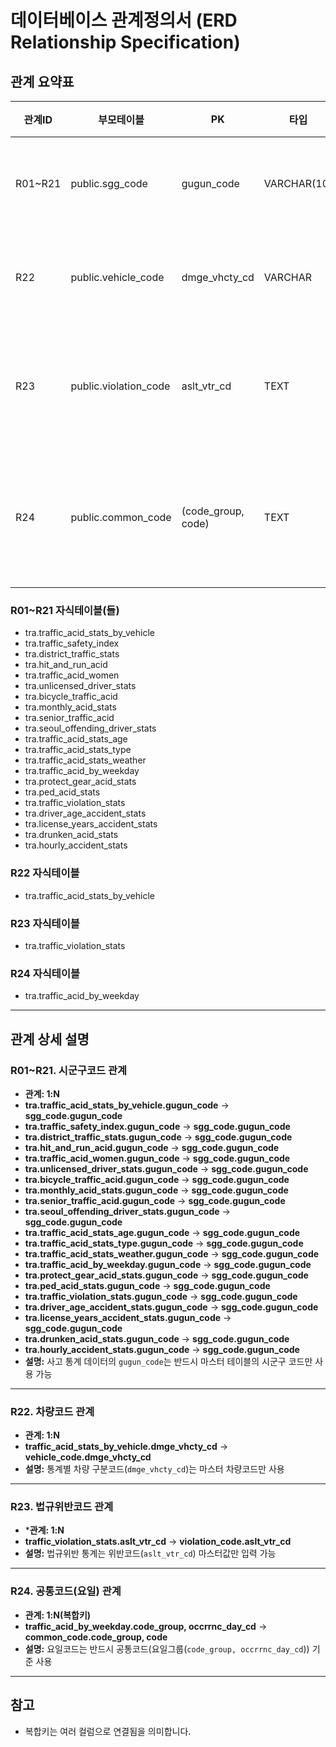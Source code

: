 # 데이터베이스 관계정의서 (ERD Relationship Specification)

## 관계 요약표

| 관계ID   | 부모테이블        | PK            | 타입        | FK           | 유형 | 비고          |
|----------|------------------|---------------|-------------|--------------|------|---------------|
| R01~R21  | public.sgg_code  | gugun_code    | VARCHAR(10) | gugun_code   | 1:N  | 구군코드 참조 |
| R22      | public.vehicle_code | dmge_vhcty_cd | VARCHAR   | dmge_vhcty_cd | 1:N | 차종코드 참조 |
| R23      | public.violation_code | aslt_vtr_cd | TEXT     | aslt_vtr_cd   | 1:N | 법규위반코드 참조 |
| R24      | public.common_code | (code_group, code) | TEXT | (code_group, occrrnc_day_cd) | 1:N | 요일코드(복합키) 참조 |

### R01~R21 자식테이블(들)  
- tra.traffic_acid_stats_by_vehicle
- tra.traffic_safety_index
- tra.district_traffic_stats
- tra.hit_and_run_acid
- tra.traffic_acid_women
- tra.unlicensed_driver_stats
- tra.bicycle_traffic_acid
- tra.monthly_acid_stats
- tra.senior_traffic_acid
- tra.seoul_offending_driver_stats
- tra.traffic_acid_stats_age
- tra.traffic_acid_stats_type
- tra.traffic_acid_stats_weather
- tra.traffic_acid_by_weekday
- tra.protect_gear_acid_stats
- tra.ped_acid_stats
- tra.traffic_violation_stats
- tra.driver_age_accident_stats
- tra.license_years_accident_stats
- tra.drunken_acid_stats
- tra.hourly_accident_stats

### R22 자식테이블
- tra.traffic_acid_stats_by_vehicle

### R23 자식테이블
- tra.traffic_violation_stats

### R24 자식테이블
- tra.traffic_acid_by_weekday
---

## 관계 상세 설명

### R01~R21. 시군구코드 관계
- **관계: 1:N**
- **tra.traffic_acid_stats_by_vehicle.gugun_code** → **sgg_code.gugun_code**
- **tra.traffic_safety_index.gugun_code** → **sgg_code.gugun_code**
- **tra.district_traffic_stats.gugun_code** → **sgg_code.gugun_code**
- **tra.hit_and_run_acid.gugun_code** → **sgg_code.gugun_code**
- **tra.traffic_acid_women.gugun_code** → **sgg_code.gugun_code**
- **tra.unlicensed_driver_stats.gugun_code** → **sgg_code.gugun_code**
- **tra.bicycle_traffic_acid.gugun_code** → **sgg_code.gugun_code**
- **tra.monthly_acid_stats.gugun_code** → **sgg_code.gugun_code**
- **tra.senior_traffic_acid.gugun_code** → **sgg_code.gugun_code**
- **tra.seoul_offending_driver_stats.gugun_code** → **sgg_code.gugun_code**
- **tra.traffic_acid_stats_age.gugun_code** → **sgg_code.gugun_code**
- **tra.traffic_acid_stats_type.gugun_code** → **sgg_code.gugun_code**
- **tra.traffic_acid_stats_weather.gugun_code** → **sgg_code.gugun_code**
- **tra.traffic_acid_by_weekday.gugun_code** → **sgg_code.gugun_code**
- **tra.protect_gear_acid_stats.gugun_code** → **sgg_code.gugun_code**
- **tra.ped_acid_stats.gugun_code** → **sgg_code.gugun_code**
- **tra.traffic_violation_stats.gugun_code** → **sgg_code.gugun_code**
- **tra.driver_age_accident_stats.gugun_code** → **sgg_code.gugun_code**
- **tra.license_years_accident_stats.gugun_code** → **sgg_code.gugun_code**
- **tra.drunken_acid_stats.gugun_code** → **sgg_code.gugun_code**
- **tra.hourly_accident_stats.gugun_code** → **sgg_code.gugun_code**
- **설명:** 사고 통계 데이터의 `gugun_code`는 반드시 마스터 테이블의 시군구 코드만 사용 가능

---

### R22. 차량코드 관계
- **관계: 1:N**
- **traffic_acid_stats_by_vehicle.dmge_vhcty_cd** → **vehicle_code.dmge_vhcty_cd**
- **설명:** 통계별 차량 구분코드(`dmge_vhcty_cd`)는 마스터 차량코드만 사용

---

### R23. 법규위반코드 관계
- ***관계: 1:N**
- **traffic_violation_stats.aslt_vtr_cd** → **violation_code.aslt_vtr_cd**
- **설명:** 법규위반 통계는 위반코드(`aslt_vtr_cd`) 마스터값만 입력 가능

---

### R24. 공통코드(요일) 관계
- **관계: 1:N(복합키)**
- **traffic_acid_by_weekday.code_group, occrrnc_day_cd** → **common_code.code_group, code**
- **설명:** 요일코드는 반드시 공통코드(요일그룹(`code_group, occrrnc_day_cd`)) 기준 사용


---

## 참고
- 복합키는 여러 컬럼으로 연결됨을 의미합니다.

